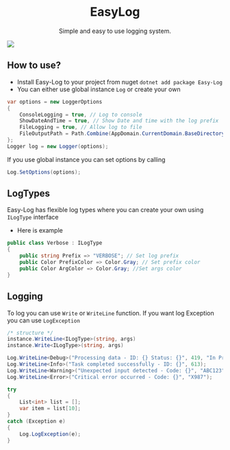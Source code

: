 <h1 align="center">
  EasyLog
</h1>
<p align="center">
  Simple and easy to use logging system.
</p>

<img src="https://i.imgur.com/NKhyA4h.png" align="middle">

## How to use?
- Install Easy-Log to your project from nuget
  ``dotnet add package Easy-Log``
- You can either use global instance ``Log`` or create your own
````csharp
var options = new LoggerOptions
{
    ConsoleLogging = true, // Log to console
    ShowDateAndTime = true, // Show Date and time with the log prefix
    FileLogging = true, // Allow log to file
    FileOutputPath = Path.Combine(AppDomain.CurrentDomain.BaseDirectory, "App.log") // File output path
};
Logger log = new Logger(options);
````
If you use global instance you can set options by calling
````csharp
Log.SetOptions(options);
````

## LogTypes
Easy-Log has flexible log types where you can create your own using ``ILogType`` interface
- Here is example
````csharp
public class Verbose : ILogType
{
    public string Prefix => "VERBOSE"; // Set log prefix
    public Color PrefixColor => Color.Gray; // Set prefix color
    public Color ArgColor => Color.Gray; //Set args color
}
````

## Logging
To log you can use ``Write`` or ``WriteLine`` function. If you want log Exception you can use ``LogException``

````csharp
/* structure */
instance.WriteLine<ILogType>(string, args)
instance.Write<ILogType>(string, args)

Log.WriteLine<Debug>("Processing data - ID: {} Status: {}", 419, "In Progress");
Log.WriteLine<Info>("Task completed successfully - ID: {}", 613);
Log.WriteLine<Warning>("Unexpected input detected - Code: {}", "ABC123");
Log.WriteLine<Error>("Critical error occurred - Code: {}", "X987");

try
{
    List<int> list = [];
    var item = list[10];
}
catch (Exception e)
{
    Log.LogException(e);
}
````